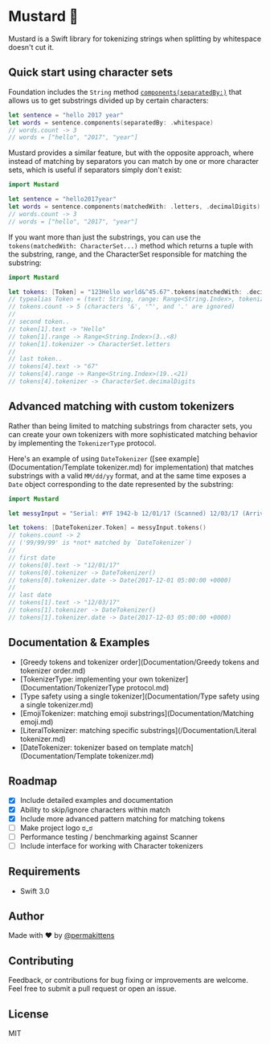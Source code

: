 # Mustard 🌭

Mustard is a Swift library for tokenizing strings when splitting by whitespace doesn't cut it.

## Quick start using character sets

Foundation includes the `String` method [`components(separatedBy:)`](https://developer.apple.com/reference/swift/string/1690777-components) that allows us to get substrings divided up by certain characters:

````Swift
let sentence = "hello 2017 year"
let words = sentence.components(separatedBy: .whitespace)
// words.count -> 3
// words = ["hello", "2017", "year"]
````  

Mustard provides a similar feature, but with the opposite approach, where instead of matching by separators you can match by one or more character sets, which is useful if separators simply don't exist:

````Swift
import Mustard

let sentence = "hello2017year"
let words = sentence.components(matchedWith: .letters, .decimalDigits)
// words.count -> 3
// words = ["hello", "2017", "year"]
````  

If you want more than just the substrings, you can use the `tokens(matchedWith: CharacterSet...)` method which returns a tuple with the substring, range, and the CharacterSet responsible for matching the substring:

````Swift
import Mustard

let tokens: [Token] = "123Hello world&^45.67".tokens(matchedWith: .decimalDigits, .letters)
// typealias Token = (text: String, range: Range<String.Index>, tokenizer: TokenizerType)
// tokens.count -> 5 (characters '&', '^', and '.' are ignored)
//
// second token..
// token[1].text -> "Hello"
// token[1].range -> Range<String.Index>(3..<8)
// token[1].tokenizer -> CharacterSet.letters
//
// last token..
// tokens[4].text -> "67"
// tokens[4].range -> Range<String.Index>(19..<21)
// tokens[4].tokenizer -> CharacterSet.decimalDigits
````

## Advanced matching with custom tokenizers

Rather than being limited to matching substrings from character sets, you can create your own tokenizers with more
sophisticated matching behavior by implementing the `TokenizerType` protocol.

Here's an example of using `DateTokenizer` ([see example](Documentation/Template tokenizer.md)
for implementation) that matches substrings with a valid `MM/dd/yy` format, and at the same time exposes a `Date` object corresponding to the  date represented by the substring:

````Swift
import Mustard

let messyInput = "Serial: #YF 1942-b 12/01/17 (Scanned) 12/03/17 (Arrived) ref: 99/99/99"

let tokens: [DateTokenizer.Token] = messyInput.tokens()
// tokens.count -> 2
// ('99/99/99' is *not* matched by `DateTokenizer`)
//
// first date
// tokens[0].text -> "12/01/17"
// tokens[0].tokenizer -> DateTokenizer()
// tokens[0].tokenizer.date -> Date(2017-12-01 05:00:00 +0000)
//
// last date
// tokens[1].text -> "12/03/17"
// tokens[1].tokenizer -> DateTokenizer()
// tokens[1].tokenizer.date -> Date(2017-12-03 05:00:00 +0000)
````

## Documentation & Examples

- [Greedy tokens and tokenizer order](Documentation/Greedy tokens and tokenizer order.md)
- [TokenizerType: implementing your own tokenizer](Documentation/TokenizerType protocol.md)
- [Type safety using a single tokenizer](Documentation/Type safety using a single tokenizer.md)
- [EmojiTokenizer: matching emoji substrings](Documentation/Matching emoji.md)
- [LiteralTokenizer: matching specific substrings](/Documentation/Literal tokenizer.md)
- [DateTokenizer: tokenizer based on template match](Documentation/Template tokenizer.md)

## Roadmap
- [x] Include detailed examples and documentation
- [x] Ability to skip/ignore characters within match
- [x] Include more advanced pattern matching for matching tokens
- [ ] Make project logo ಠ_ಠ
- [ ] Performance testing / benchmarking against Scanner
- [ ] Include interface for working with Character tokenizers

## Requirements

- Swift 3.0

## Author

Made with :heart: by [@permakittens](http://twitter.com/permakittens)

## Contributing

Feedback, or contributions for bug fixing or improvements are welcome. Feel free to submit a pull request or open an issue.

## License

MIT

